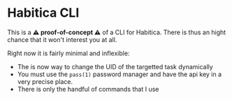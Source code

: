 # Habitica CLI

This is a **:warning: proof-of-concept :warning:** of a CLI for Habitica. There
is thus an hight chance that it won't interest you at all.

Right now it is fairly minimal and inflexible:
* The is now way to change the UID of the targetted task dynamically
* You must use the `pass(1)` password manager and have the api key in a very
  precise place.
* There is only the handful of commands that I use
